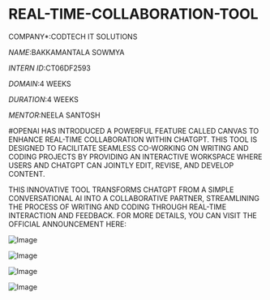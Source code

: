 # REAL-TIME-COLLABORATION-TOOL

COMPANY*:CODTECH IT SOLUTIONS

*NAME*:BAKKAMANTALA SOWMYA

*INTERN ID*:CT06DF2593

*DOMAIN*:4 WEEKS

*DURATION*:4 WEEKS

*MENTOR*:NEELA SANTOSH

#OPENAI HAS INTRODUCED A POWERFUL FEATURE CALLED CANVAS TO ENHANCE REAL-TIME COLLABORATION WITHIN CHATGPT. THIS TOOL IS DESIGNED TO FACILITATE SEAMLESS CO-WORKING ON WRITING AND CODING PROJECTS BY PROVIDING AN INTERACTIVE WORKSPACE WHERE USERS AND CHATGPT CAN JOINTLY EDIT, REVISE, AND DEVELOP CONTENT.

THIS INNOVATIVE TOOL TRANSFORMS CHATGPT FROM A SIMPLE CONVERSATIONAL AI INTO A COLLABORATIVE PARTNER, STREAMLINING THE PROCESS OF WRITING AND CODING THROUGH REAL-TIME INTERACTION AND FEEDBACK. FOR MORE DETAILS, YOU CAN VISIT THE OFFICIAL ANNOUNCEMENT HERE:

![Image](https://github.com/user-attachments/assets/e74c8d34-372e-4903-be48-56492cda84ec)

![Image](https://github.com/user-attachments/assets/3cf9b59b-6b71-4bc4-bf4a-927cf9c6e4d3)

![Image](https://github.com/user-attachments/assets/35ecb162-4802-47a9-be6c-91c120c20c22)

![Image](https://github.com/user-attachments/assets/7779c5a8-c3dc-4e45-bab5-9538b858c76e)
